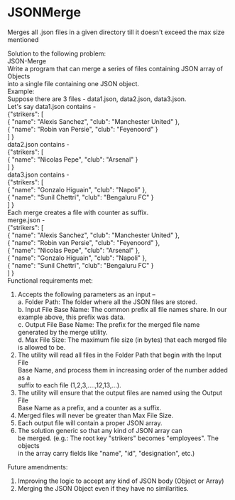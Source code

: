 # JSONMerge
Merges all .json files in a given directory till it doesn't exceed the max size mentioned

Solution to the following problem:  
JSON-Merge  
Write a program that can merge a series of files containing JSON array of Objects  
into a single file containing one JSON object.  
Example:  
Suppose there are 3 files - data1.json, data2.json, data3.json.  
Let's say data1.json contains -  
{"strikers": [  
{ "name": "Alexis Sanchez", "club": "Manchester United" },  
{ "name": "Robin van Persie", "club": "Feyenoord" }  
] }  
data2.json contains -  
{"strikers": [  
{ "name": "Nicolas Pepe", "club": "Arsenal" }  
] }  
data3.json contains -  
{"strikers": [  
{ "name": "Gonzalo Higuain", "club": "Napoli" },  
{ "name": "Sunil Chettri", "club": "Bengaluru FC" }  
] }  
Each merge creates a file with counter as suffix.  	
merge.json -  
{"strikers": [  
{ "name": "Alexis Sanchez", "club": "Manchester United" },  
{ "name": "Robin van Persie", "club": "Feyenoord" },  
{ "name": "Nicolas Pepe", "club": "Arsenal" },  
{ "name": "Gonzalo Higuain", "club": "Napoli" },  
{ "name": "Sunil Chettri", "club": "Bengaluru FC" }  
] }  
Functional requirements met:  
1. Accepts the following parameters as an input –  
	a. Folder Path: The folder where all the JSON files are stored.  
	b. Input File Base Name: The common prefix all file names share. In our  
		example above, this prefix was data.  
	c. Output File Base Name: The prefix for the merged file name  
		generated by the merge utility.  
	d. Max File Size: The maximum file size (in bytes) that each merged file  
		is allowed to be.  
2. The utility will read all files in the Folder Path that begin with the Input File  
	Base Name, and process them in increasing order of the number added as a  
	suffix to each file (1,2,3,....,12,13,...).  
3. The utility will ensure that the output files are named using the Output File  
	Base Name as a prefix, and a counter as a suffix.  
4. Merged files will never be greater than Max File Size.  
5. Each output file will contain a proper JSON array.  
6. The solution generic so that any kind of JSON array can  
	be merged. (e.g.: The root key "strikers" becomes "employees". The objects  
	in the array carry fields like "name", "id", "designation", etc.)  

Future amendments:  
1. Improving the logic to accept any kind of JSON body (Object or Array)  
2. Merging the JSON Object even if they have no similarities.  
